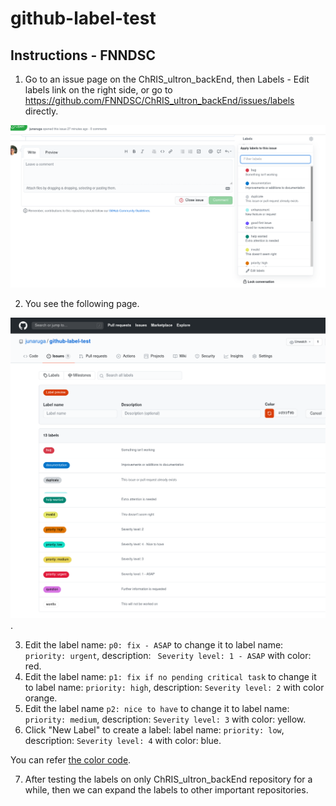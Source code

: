 # github-label-test

## Instructions - FNNDSC

1. Go to an issue page on the ChRIS_ultron_backEnd, then Labels - Edit labels link on the right side, or go to https://github.com/FNNDSC/ChRIS_ultron_backEnd/issues/labels directly.

![A link to issue labels](images/github_issues_labels.png "A link to issue labels")

2. You see the following page.

![issues labels list](images/github_issues_labels_list.png "issues labels list").

3. Edit the label name: `p0: fix - ASAP` to change it to label name: `priority: urgent`, description: `
Severity level: 1 - ASAP` with color: red.
4. Edit the label name: `p1: fix if no pending critical task` to change it to label name: `priority: high`, description: `Severity level: 2` with color orange.
5. Edit the label name `p2: nice to have` to change it to label name: `priority: medium`, description: `Severity level: 3` with color: yellow.
6. Click "New Label" to create a label: label name: `priority: low`, description: `Severity level: 4` with color: blue.

You can refer [the color code](https://html-color-codes.info/).

7. After testing the labels on only ChRIS_ultron_backEnd repository for a while, then we can expand the labels to other important repositories.
